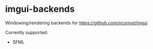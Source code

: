 imgui-backends
==============

Windowing/rendering backends for https://github.com/ocornut/imgui

Currently supported:
 - SFML
